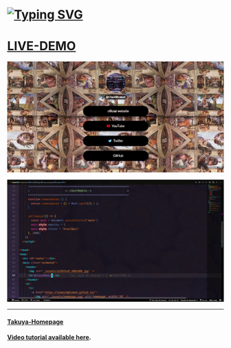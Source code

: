 [![Typing SVG](https://readme-typing-svg.herokuapp.com?size=19&duration=5001&color=dc143c&background=FF1F0000&center=false&vCenter=true&lines=Hello+i'm+Rroderickk;+Aka+@CheatModes4;I+use+Arch+by+the+way+%F0%9F%90%B1%E2%80%8D%F0%9F%91%A4;me/)](https://git.io/typing-svg)
=========================

# [LIVE-DEMO](https://rroderickk.github.io/me)

![thumbnail](./assets/thumb.jpg)

![vsc](./assets/vsc.png)

---

#### [Takuya-Homepage](https://www.craftz.dog/)

#### [Video tutorial available here](https://youtu.be/u71pHOyvBp0).